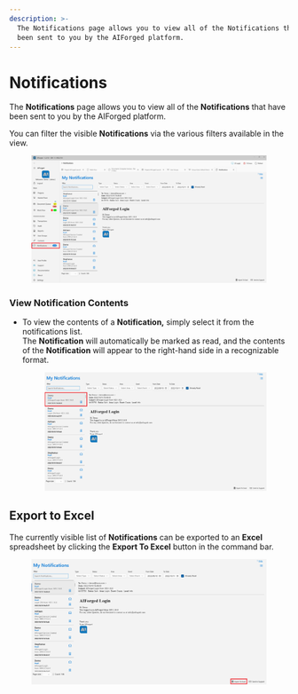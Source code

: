```yaml
---
description: >-
  The Notifications page allows you to view all of the Notifications that have
  been sent to you by the AIForged platform.
---
```


# Notifications

The **Notifications** page allows you to view all of the **Notifications** that have been sent to you by the AIForged platform.

You can filter the visible **Notifications** via the various filters available in the view.

<figure><img src=".gitbook/assets/image (32) (1).png" alt=""><figcaption></figcaption></figure>

### View Notification Contents

*   To view the contents of a **Notification,** simply select it from the notifications list. \
    The **Notification** will automatically be marked as read, and the contents of the **Notification** will appear to the right-hand side in a recognizable format.

    <figure><img src=".gitbook/assets/image (12) (1) (1).png" alt=""><figcaption></figcaption></figure>

## Export to Excel

The currently visible list of **Notifications** can be exported to an **Excel** spreadsheet by clicking the **Export To Excel** button in the command bar.

<figure><img src=".gitbook/assets/image (27) (1) (1).png" alt=""><figcaption></figcaption></figure>
